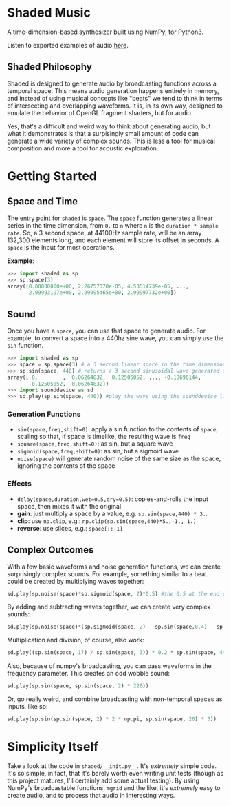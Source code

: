 # Shaded Music
A time-dimension-based synthesizer built using NumPy, for Python3.

Listen to exported examples of audio [here](https://soundcloud.com/remy-porter/shaded-synthesizer-demo).

## Shaded Philosophy
Shaded is designed to generate audio by broadcasting functions across a temporal space. This means audio generation happens entirely in memory, and instead of using musical concepts like "beats" we tend to think in terms of intersecting and overlapping waveforms. It is, in its own way, designed to emulate the behavior of OpenGL fragment shaders, but for audio.

Yes, that's a difficult and weird way to think about generating audio, but what it demonstrates is that a surpisingly small amount of code can generate a wide variety of complex sounds. This is less a tool for musical composition and more a tool for acoustic exploration.

# Getting Started
## Space and Time
The entry point for `shaded` is `space`. The `space` function generates a linear series in the time dimension, from `0.` to `n` where `n` is the `duration * sample rate`. So, a 3 second space, at 44100Hz sample rate, will be an array 132,300 elements long, and each element will store its offset in seconds. A `space` is the input for most operations.

**Example**:
```python
>>> import shaded as sp
>>> sp.space(3)
array([0.00000000e+00, 2.26757370e-05, 4.53514739e-05, ...,
       2.99993197e+00, 2.99995465e+00, 2.99997732e+00])
```

## Sound
Once you have a `space`, you can use that space to generate audio. For example, to convert a space into a 440hz sine wave, you can simply use the `sin` function.

```python
>>> import shaded as sp
>>> space = sp.space(3) # a 3 second linear space in the time dimension
>>> sp.sin(space, 440) # returns a 3 second sinusoidal wave generated from that space
array([ 0.        ,  0.06264832,  0.12505052, ..., -0.18696144,
       -0.12505052, -0.06264832])
>>> import sounddevice as sd
>>> sd.play(sp.sin(space, 440)) #play the wave using the sounddevice library
```

### Generation Functions
* `sin(space,freq,shift=0)`: apply a sin function to the contents of `space`, scaling so that, if space is timelike, the resulting wave is `freq`
* `square(space,freq,shift=0)`: as sin, but a square wave
* `sigmoid(space,freq,shift=0)`: as sin, but a sigmoid wave
* `noise(space)` will generate random noise of the same size as the space, ignoring the contents of the space

### Effects
* `delay(space,duration,wet=0.5,dry=0.5)`: copies-and-rolls the input space, then mixes it with the original
* **gain**: just multiply a space by a value, e.g. `sp.sin(space,440) * 3.`.
* **clip**: use `np.clip`, e.g.: `np.clip(sp.sin(space,440)*5.,-1., 1.)`
* **reverse**: use slices, e.g.: `space[::-1]`


## Complex Outcomes
With a few basic waveforms and noise generation functions, we can create surprisingly complex sounds. For example, something similar to a beat could be created by multiplying waves together:

```python
sd.play(sp.noise(space)*sp.sigmoid(space, 2)*0.5) #the 0.5 at the end controls the overall amplitude of the wave
```

By adding and subtracting waves together, we can create very complex sounds:

```python
sd.play(sp.noise(space)*(sp.sigmoid(space, 2) - sp.sin(space,0.4) - sp.sin(space,0.25,1)) + sp.sin(space, 440)*(sp.sin(space,3)-sp.sin(space,4.25)) + sp.sin(space,310)*(sp.sin(space,3,1.254))) #complex beat
```

Multiplication and division, of course, also work:

```python
sd.play((sp.sin(space, 17) / sp.sin(space, 3)) * 0.2 * sp.sin(space, 440))
```

Also, because of numpy's broadcasting, you can pass waveforms in the frequency parameter. This creates an odd wobble sound:

```python
sd.play(sp.sin(space, sp.sin(space, 2) * 220))
```

Or, go really weird, and combine broadcasting with non-temporal spaces as inputs, like so:

```python
sd.play(sp.sin(sp.sin(space, 2) * 2 * np.pi, sp.sin(space, 20) * 3))
```

# Simplicity Itself
Take a look at the code in `shaded/__init.py__`. It's *extremely* simple code. It's so simple, in fact, that it's barely worth even writing unit tests (though as this project matures, I'll certainly add some actual testing). By using NumPy's broadcastable functions, `mgrid` and the like, it's *extremely* easy to create audio, and to process that audio in interesting ways.